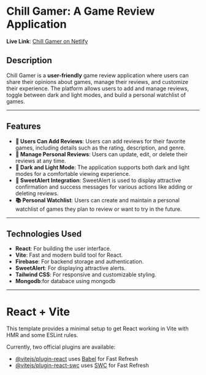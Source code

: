 
# Chill Gamer: A Game Review Application

**Live Link**: [Chill Gamer on Netlify](https://gregarious-tapioca-e1b87b.netlify.app/)

## Description

Chill Gamer is a **user-friendly** game review application where users can share their opinions about games, manage their reviews, and customize their experience. The platform allows users to add and manage reviews, toggle between dark and light modes, and build a personal watchlist of games.

---

## Features

- **🌟 Users Can Add Reviews**: Users can add reviews for their favorite games, including details such as the rating, description, and genre.
- **📝 Manage Personal Reviews**: Users can update, edit, or delete their reviews at any time.
- **🌙 Dark and Light Mode**: The application supports both dark and light modes for a comfortable viewing experience.
- **🎉 SweetAlert Integration**: SweetAlert is used to display attractive confirmation and success messages for various actions like adding or deleting reviews.
- **📚 Personal Watchlist**: Users can create and maintain a personal watchlist of games they plan to review or want to try in the future.

---

## Technologies Used

- **React**: For building the user interface.
- **Vite**: Fast and modern build tool for React.
- **Firebase**: For backend storage and authentication.
- **SweetAlert**: For displaying attractive alerts.
- **Tailwind CSS**: For responsive and customizable styling.
- **Mongodb**:for databace using mongodb

---




# React + Vite

This template provides a minimal setup to get React working in Vite with HMR and some ESLint rules.

Currently, two official plugins are available:

- [@vitejs/plugin-react](https://github.com/vitejs/vite-plugin-react/blob/main/packages/plugin-react/README.md) uses [Babel](https://babeljs.io/) for Fast Refresh
- [@vitejs/plugin-react-swc](https://github.com/vitejs/vite-plugin-react-swc) uses [SWC](https://swc.rs/) for Fast Refresh
